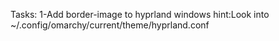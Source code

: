 Tasks:
1-Add border-image to hyprland windows
    hint:Look into ~/.config/omarchy/current/theme/hyprland.conf
